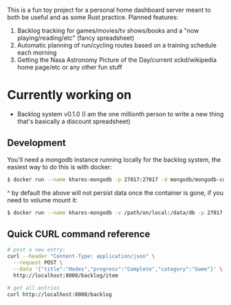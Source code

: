 This is a fun toy project for a personal home dashboard server meant to both be useful and as some Rust practice. Planned features:
1. Backlog tracking for games/movies/tv shows/books and a "now playing/reading/etc" (fancy spreadsheet)
2. Automatic planning of run/cycling routes based on a training schedule each morning
3. Getting the Nasa Astronomy Picture of the Day/current xckd/wikipedia home page/etc or any other fun stuff

# Currently working on
- Backlog system v0.1.0 (I am the one millionth person to write a new thing that's basically a discount spreadsheet)

## Development
You'll need a mongodb instance running locally for the backlog system, the easiest way to do this is with docker:

```sh
$ docker run --name khares-mongodb -p 27017:27017 -d mongodb/mongodb-community-server:latest
```

^ by default the above will not persist data once the container is gone, if you need to volume mount it:

```sh
$ docker run --name khares-mongodb -v /path/on/local:/data/db -p 27017:27017 -d mongodb/mongodb-community-server:latest
```

## Quick CURL command reference
```sh
# post a new entry:
curl --header "Content-Type: application/json" \
  --request POST \
  --data '{"title":"Hades","progress":"Complete","category":"Game"}' \
  http://localhost:8000/backlog/item

# get all entries
curl http://localhost:8000/backlog
```
